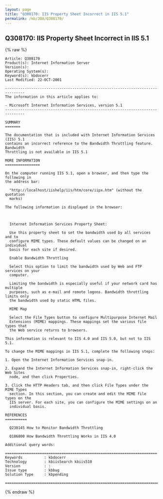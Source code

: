 ```yaml
---
layout: page
title: "Q308170: IIS Property Sheet Incorrect in IIS 5.1"
permalink: /kb/308/Q308170/
---
```


## Q308170: IIS Property Sheet Incorrect in IIS 5.1

{% raw %}

	Article: Q308170
	Product(s): Internet Information Server
	Version(s): 
	Operating System(s): 
	Keyword(s): kbdocerr
	Last Modified: 22-OCT-2001
	
	-------------------------------------------------------------------------------
	The information in this article applies to:
	
	- Microsoft Internet Information Services, version 5.1 
	-------------------------------------------------------------------------------
	
	SUMMARY
	=======
	
	The documentation that is included with Internet Information Services (IIS) 5.1
	contains an incorrect reference to the Bandwidth Throttling feature. Bandwidth
	Throttling is not available in IIS 5.1
	
	MORE INFORMATION
	================
	
	On the computer running IIS 5.1, open a browser, and then type the following in
	the address bar:
	
	  "http://localhost/iishelp/iis/htm/core/iipx.htm" (without the quotation
	  marks)
	
	The following information is displayed in the browser:
	
	  
	
	  Internet Information Services Property Sheet:
	
	  Use this property sheet to set the bandwidth used by all services and to
	  configure MIME types. These default values can be changed on an individual
	  basis for each site if desired.
	
	  Enable Bandwidth Throttling
	
	  Select this option to limit the bandwidth used by Web and FTP services on your
	  computer.
	
	  Limiting the bandwidth is especially useful if your network card has multiple
	  purposes, such as e-mail and remote logons. Bandwidth throttling limits only
	  the bandwidth used by static HTML files.
	
	  MIME Map
	
	  Select the File Types button to configure Multipurpose Internet Mail
	  Extensions (MIME) mappings. These mappings set the various file types that
	  the Web service returns to browsers.
	
	This information is relevant to IIS 4.0 and IIS 5.0, but not to IIS 5.1.
	
	To change the MIME mappings in IIS 5.1, complete the following steps:
	
	1. Open the Internet Information Services snap-in.
	
	2. Expand the Internet Information Services snap-in, right-click the Web Sites
	  node, and then click Properties.
	
	3. Click the HTTP Headers tab, and then click File Types under the MIME Types
	  section. In this section, you can create and edit the MIME file types on the
	  IIS server. For each site, you can configure the MIME settings on an
	  individual basis.
	
	REFERENCES
	==========
	
	  Q238145 How to Monitor Bandwidth Throttling
	
	  Q186800 How Bandwidth Throttling Works in IIS 4.0
	
	Additional query words:
	
	======================================================================
	Keywords          : kbdocerr 
	Technology        : kbiisSearch kbiis510
	Version           : :
	Issue type        : kbbug
	Solution Type     : kbpending
	
	=============================================================================
	

{% endraw %}
